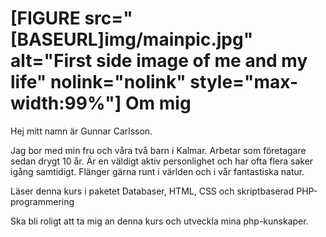 [FIGURE src="[BASEURL]img/mainpic.jpg" alt="First side image of me and my life" nolink="nolink" style="max-width:99%"]
Om mig
========
Hej mitt namn är Gunnar Carlsson.

Jag bor med min fru och våra två barn i Kalmar. Arbetar som företagare sedan drygt 10 år. Är en väldigt aktiv personlighet och har ofta flera saker igång samtidigt. Flänger gärna runt i världen och i vår fantastiska natur.

Läser denna kurs i paketet Databaser, HTML, CSS och skriptbaserad PHP-programmering

Ska bli roligt att ta mig an denna kurs och utveckla mina php-kunskaper.


